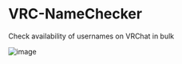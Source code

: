 # VRC-NameChecker
Check availability of usernames on VRChat in bulk

![image](https://user-images.githubusercontent.com/26947031/147286986-8efcd529-8096-4b34-a0cf-749d11fb0615.png)

